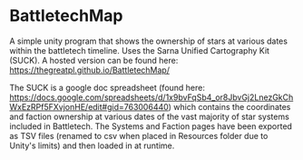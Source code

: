 # BattletechMap
A simple unity program that shows the ownership of stars at various dates within the battletech timeline. Uses the Sarna Unified Cartography Kit (SUCK). A hosted version can be found here: https://thegreatpl.github.io/BattletechMap/

The SUCK is a google doc spreadsheet (found here: https://docs.google.com/spreadsheets/d/1x9bvFqSb4_or8JbvGj2LnezGkChWxEzRPf5FXvjonHE/edit#gid=763006440) which contains the coordinates and faction ownership at various dates of the vast majority of star systems included in Battletech. The Systems and Faction pages have been exported as TSV files (renamed to csv when placed in Resources folder due to Unity's limits) and then loaded in at runtime. 
